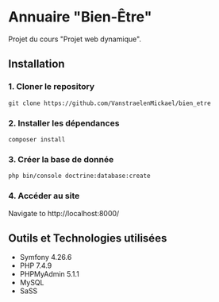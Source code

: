 # Annuaire "Bien-Être"
Projet du cours "Projet web dynamique".

## Installation
### 1. Cloner le repository
  `git clone https://github.com/VanstraelenMickael/bien_etre`
### 2. Installer les dépendances
  `composer install`
### 3. Créer la base de donnée
  `php bin/console doctrine:database:create`
### 4. Accéder au site
  Navigate to http://localhost:8000/

## Outils et Technologies utilisées
* Symfony 4.26.6
* PHP 7.4.9
* PHPMyAdmin 5.1.1
* MySQL
* SaSS